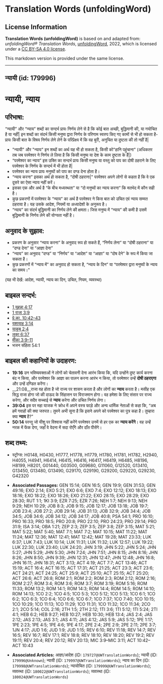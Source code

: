 # Translation Words (unfoldingWord)

## License Information

**Translation Words (unfoldingWord)** is based on and adapted from: _unfoldingWord® Translation Words_, [unfoldingWord](https://unfoldingword.org/utw), 2022, which is licensed under a [CC BY-SA 4.0 license](https://creativecommons.org/licenses/by-sa/4.0/legalcode.en).

This markdown version is provided under the same license.



--------------------------------

## न्यायी (id: 179996)

न्यायी, न्याय
=============

परिभाषा:
--------

“न्यायी” और “न्याय” शब्दों का सन्दर्भ प्रायः निर्णय लेने से है कि कोई बात अच्छी, बुद्धिमानी की, या नयोचित है या नहीं\| इन शब्दों का संदर्भ किसी मनुष्य द्वारा निर्णय के परिणाम स्वरुप किए गए कामों से भी हो सकता है\- प्रायः किसी बात के विषय निर्णय लेने लेने के परिप्रेक्ष्य में कि वह बुरी, अनुचित या दुष्टता की तो नहीं है\|

* "न्यायी" और "न्याय" इन शब्दों का अर्थ यह भी हो सकता है, किसी को"हानि पहुंचाना" (अधिकतर तब जब परमेश्वर ने निर्णय ले लिया है कि किसी मनुष्य या देश के काम दुष्टता के हैं\|)
* “परमेश्वर का न्याय” इस उक्ति का सन्दर्भ प्रायः किसी मनुष्य या वस्तु को पाप का दोषी ठहराने के लिए परमेश्वर के निर्णय के सन्दर्भ में भी होता है\|
* परमेश्वर का न्याय प्रायः मनुष्यों को पाप का दण्ड देना होता है।
* “न्याय करना” इसका अर्थ हो सकता है, “दोषी ठहराना\|" परमेश्वर अपने लोगों से कहता है कि वे एक दूसरे का ऐसा न्याय नहीं करें।
* इसका एक और अर्थ है “के बीच मध्यस्थता” या “दो मनुष्यों का न्याय करना” कि मतभेद में कौन सही है।
* कुछ प्रकरणों में परमेश्वर के “न्याय” का अर्थ है परमेश्वर ने किस बात को उचित एवं न्याय सम्मत ठहराया है। यह उसके आदेश, नियमों या अध्यादेशों के अनुरूप है।
* “न्याय” का संदर्भ बुद्धिमानी का निर्णय लेने की क्षमता। जिस मनुष्य में “न्याय” की कमी है उसमें बुद्धिमानी के निर्णय लेने की योग्यता नहीं है।

अनुवाद के सुझाव:
----------------

* प्रकरण के अनुसार “न्याय करना” के अनुवाद रूप हो सकते हैं, “निर्णय लेना” या “दोषी ठहराना” या “दण्ड देना” या “आज्ञा देना”
* “न्याय” का अनुवाद “दण्ड” या “निर्णय” या “आदेश” या “आज्ञा” या “दोष देने” के रूप में किया जा सकता है।
* कुछ प्रकरणों में “न्याय में” का अनुवाद हो सकता है, “न्याय के दिन” या “परमेश्वर द्वारा मनुष्यों के न्याय का समय।"

(यह भी देखें: आदेश, न्यायी, न्याय का दिन, उचित, नियम, व्यवस्था)

बाइबल सन्दर्भ:
--------------

* [1 यूहन्ना 4:17](https://ref.ly/1John0:0)
* [1 राजा 3:9](https://ref.ly/1Kgs0:0)
* [प्रे.का. 10:42–43](https://ref.ly/Acts10:42-Acts10:43)
* [यशायाह 3:14](https://ref.ly/Isa3:14)
* [याकूब 2:4](https://ref.ly/Jas2:4)
* [लूका 6:37](https://ref.ly/Luke6:37)
* [मीका 3:9–11](https://ref.ly/Mic3:9-Mic3:11)
* भजन संहिता 54:1

बाइबल की कहानियों के उदाहरण:
----------------------------

* **19:16** उन भविष्यवक्ताओं ने लोगों को चेतावनी देना आरंभ किया कि, यदि उन्होंने दुष्ट कार्य करना बंद न किया, और परमेश्वर कि आज्ञा का पालन करना आरंभ न किया, तो परमेश्वर उन्हें **दोषी ठहराएगा** और उन्हें दण्डित करेंगा।
* \_\_21:08\_\_राजा वह होता है जो राज्य पर शासन करता है और लोगों का **न्याय** करता है। मसीह एक सिद्ध राजा होगा जो की दाऊद के सिंहासन पर विराजमान होगा। वह हमेशा के लिए संसार पर राज्य करेगा, और सदैव सच्चाई से **न्याय** करेगा और उचित निर्णय लेगा।
* **39:04** इस पर महा याजक ने क्रोध में अपने वस्त्र फाड़े और अन्य धार्मिक नेताओं से कहा कि, “अब हमें गवाहों की क्या जरुरत। तुमने अभी सुना है कि इसने अपने को परमेश्वर का पुत्र कहा है। तुम्हारा क्या **न्याय** है?”
* **50:14** परन्तु जो यीशु पर विश्वास नहीं करेंगे परमेश्वर उनमें से हर एक का **न्याय करेंगे**। वह उन्हें नरक में फेंक देगा, जहाँ वे वेदना में सदा रोएँगे और दाँत पीसेंगे।

शब्द तथ्य:
----------

* स्ट्रोंग्स: H0148, H0430, H1777, H1778, H1779, H1780, H1781, H1782, H2940, H4055, H4941, H6414, H6415, H6416, H6417, H6419, H6485, H8196, H8199, H8201, G01440, G03500, G09680, G11060, G12520, G13410, G13450, G13480, G13490, G29170, G29190, G29200, G29220, G29230, G42320

* **Associated Passages:** GEN 15:14; GEN 16:5; GEN 19:9; GEN 31:53; GEN 49:16; EXO 2:14; EXO 5:21; EXO 6:6; EXO 7:4; EXO 12:12; EXO 18:13; EXO 18:16; EXO 18:22; EXO 18:26; EXO 21:22; EXO 28:15; EXO 28:29; EXO 28:30; RUT 1:1; 1KI 3:9; EZR 7:25; EZR 7:26; NEH 1:7; NEH 9:13; NEH 9:29; NEH 10:29; JOB 8:3; JOB 9:15; JOB 12:17; JOB 13:18; JOB 19:7; JOB 23:4; JOB 27:2; JOB 29:14; JOB 31:13; JOB 32:9; JOB 34:4; JOB 34:5; JOB 34:6; JOB 34:12; JOB 34:17; JOB 40:8; PSA 54:1; PRO 16:10; PRO 16:33; PRO 18:5; PRO 20:8; PRO 22:10; PRO 24:23; PRO 29:14; PRO 31:9; ISA 3:14; OBA 1:21; ZEP 2:3; ZEP 3:5; ZEP 3:8; ZEP 3:15; MAT 5:21; MAT 5:22; MAT 5:40; MAT 7:1; MAT 7:2; MAT 10:15; MAT 11:22; MAT 11:24; MAT 12:36; MAT 12:41; MAT 12:42; MAT 19:28; MAT 23:33; LUK 6:37; LUK 7:43; LUK 10:14; LUK 11:31; LUK 11:32; LUK 12:57; LUK 19:22; LUK 22:30; LUK 23:40; LUK 24:20; JHN 3:19; JHN 5:22; JHN 5:24; JHN 5:27; JHN 5:29; JHN 5:30; JHN 7:24; JHN 7:51; JHN 8:15; JHN 8:16; JHN 8:26; JHN 8:50; JHN 9:39; JHN 12:31; JHN 12:47; JHN 12:48; JHN 16:8; JHN 16:11; JHN 18:31; ACT 3:13; ACT 4:19; ACT 7:7; ACT 13:46; ACT 15:19; ACT 16:4; ACT 16:15; ACT 17:31; ACT 21:25; ACT 23:3; ACT 23:6; ACT 24:21; ACT 24:25; ACT 25:9; ACT 25:10; ACT 25:15; ACT 25:20; ACT 26:6; ACT 26:8; ROM 2:1; ROM 2:2; ROM 2:3; ROM 2:12; ROM 2:16; ROM 2:27; ROM 3:4; ROM 3:6; ROM 3:7; ROM 3:19; ROM 5:16; ROM 11:33; ROM 13:2; ROM 14:1; ROM 14:3; ROM 14:4; ROM 14:5; ROM 14:10; ROM 14:13; 1CO 2:2; 1CO 4:5; 1CO 5:3; 1CO 5:12; 1CO 5:13; 1CO 6:1; 1CO 6:2; 1CO 6:3; 1CO 6:4; 1CO 6:6; 1CO 6:7; 1CO 7:37; 1CO 7:40; 1CO 10:15; 1CO 10:29; 1CO 11:13; 1CO 11:29; 1CO 11:31; 1CO 11:32; 1CO 11:34; 2CO 2:1; 2CO 5:14; COL 2:16; 2TH 1:5; 2TH 2:12; 1TI 3:6; 1TI 5:12; 1TI 5:24; 2TI 4:1; HEB 6:2; HEB 9:27; HEB 10:27; HEB 10:30; HEB 13:4; JAS 2:4; JAS 2:12; JAS 2:13; JAS 3:1; JAS 4:11; JAS 4:12; JAS 5:9; JAS 5:12; 1PE 1:17; 1PE 2:23; 1PE 4:5; 1PE 4:6; 1PE 4:17; 2PE 2:4; 2PE 2:9; 2PE 2:11; 2PE 3:7; 1JN 4:17; JUD 1:6; JUD 1:9; JUD 1:15; REV 6:10; REV 11:18; REV 14:7; REV 16:5; REV 16:7; REV 17:1; REV 18:8; REV 18:10; REV 18:20; REV 19:2; REV 19:11; REV 20:4; REV 20:12; REV 20:13; MIC 3:9–MIC 3:11; ACT 10:42–ACT 10:43
* **Associated Articles:** आज्ञा/आदेश (ID: `179727@UWTranslationWords`); न्यायी (ID: `179996@Unknown`); न्यायी (ID: `179997@UWTranslationWords`); न्याय का दिन (ID: `179998@UWTranslationWords`); न्यायोचित (ID: `179999@UWTranslationWords`); व्यवस्था (ID: `180022@UWTranslationWords`); व्यवस्था (ID: `180024@UWTranslationWords`)

